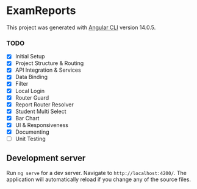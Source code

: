# ExamReports

This project was generated with [Angular CLI](https://github.com/angular/angular-cli) version 14.0.5.

### TODO

- [x] Initial Setup
- [x] Project Structure & Routing
- [x] API Integration & Services
- [x] Data Binding
- [x] Filter
- [x] Local Login
- [x] Router Guard
- [x] Report Router Resolver
- [x] Student Multi Select
- [x] Bar Chart
- [x] UI & Responsiveness
- [x] Documenting
- [ ] Unit Testing

## Development server

Run `ng serve` for a dev server. Navigate to `http://localhost:4200/`. The application will automatically reload if you change any of the source files.
